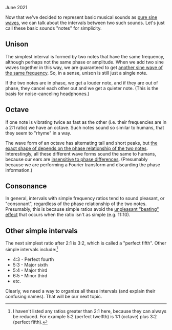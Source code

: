 June 2021

Now that we've decided to represent basic musical sounds as [pure sine waves](SineWaves.html), we can talk about the intervals between two such sounds. Let's just call these basic sounds "notes" for simplicity.

## Unison
The simplest interval is formed by two notes that have the same frequency, although perhaps not the same phase or amplitude. When we add two sine waves together in this way, we are guaranteed to get [another sine wave of the same frequency](https://www.desmos.com/calculator/unwtutu7bl). So, in a sense, unison is still just a single note.

If the two notes are in phase, we get a louder note, and if they are out of phase, they cancel each other out and we get a quieter note. (This is the basis for noise-canceling headphones.)

## Octave
If one note is vibrating twice as fast as the other (i.e. their  frequencies are in a 2:1 ratio) we have an octave. Such notes sound so similar to humans, that they seem to "rhyme" in a way.

The wave form of an octave has alternating tall and short peaks, but [the exact shape of depends on the phase relationship of the two notes](https://www.desmos.com/calculator/7idxde6tyo). Interestingly, all these different wave forms sound the same to humans, because our ears are [insensitive to phase differences](https://ptolemy.berkeley.edu/eecs20/week8/phase.html). (Presumably because we are performing a Fourier transform and discarding the phase information.)

## Consonance
In general, intervals with simple frequency ratios tend to sound pleasant, or "consonant", regardless of the phase relationship of the two notes. Presumably, this is because simple ratios avoid the [unpleasant "beating" effect](https://www.phys.uconn.edu/~gibson/Notes/Section5_5/Sec5_5.htm) that occurs when the ratio isn't as simple (e.g. 11:10).

## Other simple intervals
The next simplest ratio after 2:1 is 3:2, which is called a "perfect fifth". Other simple intervals include:[^1]
* 4:3 - Perfect fourth
* 5:3 - Major sixth
* 5:4 - Major third
* 6:5 - Minor third
* etc.

Clearly, we need a way to organize all these intervals (and explain their confusing names). That will be our next topic.

[^1]: I haven't listed any ratios greater than 2:1 here, because they can always be reduced. For example 5:2 (perfect twelfth) is 1:1 (octave) plus 3:2 (perfect fifth).